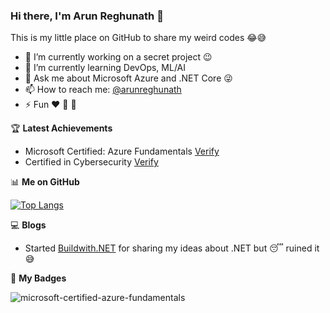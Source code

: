 ### Hi there, I'm Arun Reghunath 👋

This is my little place on GitHub to share my weird codes 😂😅

- 🔭 I’m currently working on a secret project 😉
- 🌱 I’m currently learning DevOps, ML/AI
- 💬 Ask me about Microsoft Azure and .NET Core 😜
- 📫 How to reach me: [@arunreghunath](https://twitter.com/arunreghunath)
- ⚡ Fun ❤ 📸 🚗

🏆  **Latest Achievements**
 -    Microsoft Certified: Azure Fundamentals [Verify](https://www.credly.com/badges/4a0ba748-914c-4a41-8cdb-13eb76e7d2eb)
 -    Certified in Cybersecurity [Verify](https://www.credly.com/badges/bee02650-5a5e-4b61-bbcc-56ae1d5ca348)

📊   **Me on GitHub**

[![Top Langs](https://github-readme-stats.vercel.app/api/top-langs/?username=arunreghunath&layout=compact)](https://github.com/anuraghazra/github-readme-stats)

💻  **Blogs**
 -   Started [Buildwith.NET](https://www.buildwith.net) for sharing my ideas about .NET but 😴 ruined it 😅
 
🤩 **My Badges**




![microsoft-certified-azure-fundamentals](https://user-images.githubusercontent.com/12679590/89443626-6fb56f00-d748-11ea-8ea6-5563c0cbbbd9.png)
